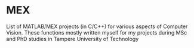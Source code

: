 # MEX 
List of MATLAB/MEX projects (in C/C++) for various aspects of Computer Vision. 
These functions mostly written myself for my projects during MSc and PhD studies in Tampere University of Technology
